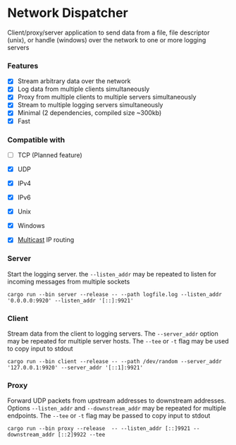 # Network Dispatcher
Client/proxy/server application to send data from a file, file descriptor 
(unix), or handle (windows) over the network to one or more logging servers

### Features
- [X] Stream arbitrary data over the network
- [X] Log data from multiple clients simultaneously
- [X] Proxy from multiple clients to multiple servers simultaneously
- [X] Stream to multiple logging servers simultaneously
- [X] Minimal (2 dependencies, compiled size ~300kb)
- [X] Fast

### Compatible with
- [ ] TCP (Planned feature)
- [X] UDP
- [X] IPv4
- [X] IPv6
- [X] Unix
- [X] Windows
- [X] [Multicast](https://en.wikipedia.org/wiki/Multicast) IP routing



### Server

Start the logging server. the `--listen_addr` may be repeated to listen for 
incoming messages from multiple sockets
```
cargo run --bin server --release -- --path logfile.log --listen_addr '0.0.0.0:9920' --listen_addr '[::]:9921'
```

### Client

Stream data from the client to logging servers. The `--server_addr` option may 
be repeated for multiple server hosts.
The `--tee` or `-t` flag may be used to copy input to stdout

```
cargo run --bin client --release -- --path /dev/random --server_addr '127.0.0.1:9920' --server_addr '[::1]:9921'
```

### Proxy

Forward UDP packets from upstream addresses to downstream addresses. 
Options `--listen_addr` and `--downstream_addr` may be repeated for multiple endpoints.
The `--tee` or `-t` flag may be passed to copy input to stdout

```
cargo run --bin proxy --release  -- --listen_addr [::]9921 --downstream_addr [::2]9922 --tee 
```


